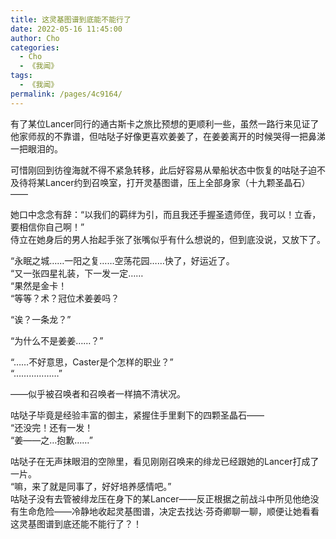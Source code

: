 ```yaml
---
title: 这灵基图谱到底能不能行了
date: 2022-05-16 11:45:00
author: Cho
categories: 
  - Cho
  - 《我闻》
tags: 
  - 《我闻》
permalink: /pages/4c9164/
---
```


有了某位Lancer同行的通古斯卡之旅比预想的更顺利一些，虽然一路行来见证了他家师叔的不靠谱，但咕哒子好像更喜欢姜姜了，在姜姜离开的时候哭得一把鼻涕一把眼泪的。  
<!-- more -->
可惜刚回到彷徨海就不得不紧急转移，此后好容易从晕船状态中恢复的咕哒子迫不及待将某Lancer约到召唤室，打开灵基图谱，压上全部身家（十九颗圣晶石）——

她口中念念有辞：“以我们的羁绊为引，而且我还手握圣遗师侄，我可以！立香，要相信你自己啊！”  
侍立在她身后的男人抬起手张了张嘴似乎有什么想说的，但到底没说，又放下了。

“永眠之城……一阳之复……空荡花园……快了，好运近了。  
“又一张四星礼装，下一发一定……  
“果然是金卡！  
“等等？术？冠位术姜姜吗？


“诶？一条龙？”

“为什么不是姜姜……？”

“……不好意思，Caster是个怎样的职业？”  
“………………”

——似乎被召唤者和召唤者一样搞不清状况。

咕哒子毕竟是经验丰富的御主，紧握住手里剩下的四颗圣晶石——  
“还没完！还有一发！  
“姜——之…抱歉……”

咕哒子在无声抹眼泪的空隙里，看见刚刚召唤来的绯龙已经跟她的Lancer打成了一片。  
“嘛，来了就是同事了，好好培养感情吧。”  
咕哒子没有去管被绯龙压在身下的某Lancer——反正根据之前战斗中所见他绝没有生命危险——冷静地收起灵基图谱，决定去找达·芬奇卿聊一聊，顺便让她看看这灵基图谱到底还能不能行了？！
